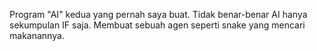 Program "AI" kedua yang pernah saya buat. Tidak benar-benar AI hanya sekumpulan IF saja.
Membuat sebuah agen seperti snake yang mencari makanannya.
